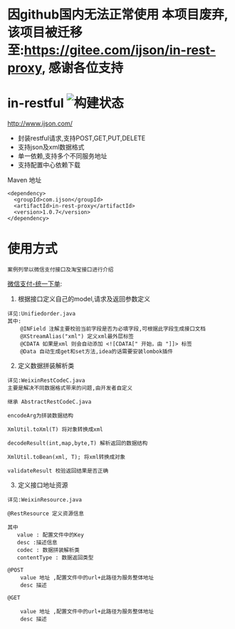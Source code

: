 # 因github国内无法正常使用 本项目废弃,该项目被迁移至:https://gitee.com/ijson/in-rest-proxy, 感谢各位支持

# in-restful ![构建状态](https://travis-ci.org/gyk001/beetl2.0.svg)


http://www.ijson.com/

- 封装restful请求,支持POST,GET,PUT,DELETE
- 支持json及xml数据格式
- 单一依赖,支持多个不同服务地址
- 支持配置中心依赖下载

Maven 地址

    <dependency>
      <groupId>com.ijson</groupId>
      <artifactId>in-rest-proxy</artifactId>
      <version>1.0.7</version>
    </dependency>

# 使用方式
`
案例列举以微信支付接口及淘宝接口进行介绍
`

[微信支付-统一下单](https://pay.weixin.qq.com/wiki/doc/api/jsapi.php?chapter=9_1):

1. 根据接口定义自己的model,请求及返回参数定义

```
详见:Unifiedorder.java
其中:
    @INField 注解主要校验当前字段是否为必填字段,可根据此字段生成接口文档
    @XStreamAlias("xml") 定义xml最外层标签
    @CDATA 如果是xml 则会自动添加 <![CDATA[" 开始，由 "]]> 标签
    @Data 自动生成get和set方法,idea的话需要安装lombok插件
```
2. 定义数据拼装解析类

```
详见:WeixinRestCodeC.java
主要是解决不同数据格式带来的问题,由开发者自定义

继承 AbstractRestCodeC.java

encodeArg为拼装数据结构

XmlUtil.toXml(T) 将对象转换成xml

decodeResult(int,map,byte,T) 解析返回的数据结构

XmlUtil.toBean(xml, T); 将xml转换成对象
 
validateResult 校验返回结果是否正确

```

3. 定义接口地址资源
```
详见:WeixinResource.java

@RestResource 定义资源信息

其中
   value : 配置文件中的Key
   desc :描述信息
   codec : 数据拼装解析类
   contentType : 数据返回类型

@POST
    value 地址 ,配置文件中的url+此路径为服务整体地址
    desc 描述

@GET

    value 地址 ,配置文件中的url+此路径为服务整体地址
    desc 描述


```





